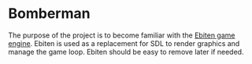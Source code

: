 # Bomberman
The purpose of the project is to become familiar with the [Ebiten game engine](https://github.com/hajimehoshi/ebiten). Ebiten is used as a replacement for SDL to render graphics and manage the game loop. Ebiten should be easy to remove later if needed.


